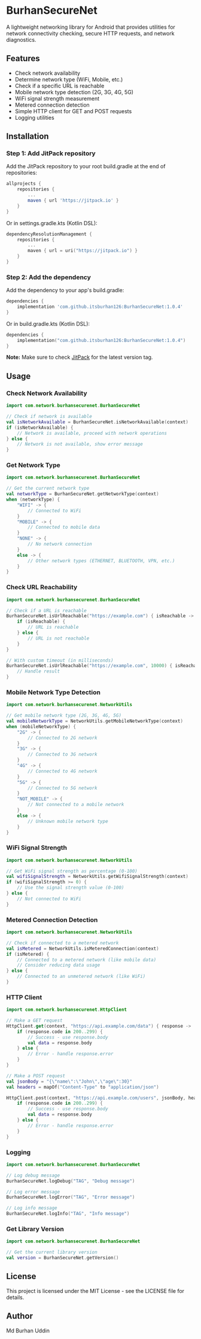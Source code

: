 # BurhanSecureNet

A lightweight networking library for Android that provides utilities for network connectivity checking, secure HTTP requests, and network diagnostics.

## Features

- Check network availability
- Determine network type (WiFi, Mobile, etc.)
- Check if a specific URL is reachable
- Mobile network type detection (2G, 3G, 4G, 5G)
- WiFi signal strength measurement
- Metered connection detection
- Simple HTTP client for GET and POST requests
- Logging utilities

## Installation

### Step 1: Add JitPack repository

Add the JitPack repository to your root build.gradle at the end of repositories:

```gradle
allprojects {
    repositories {
        ...
        maven { url 'https://jitpack.io' }
    }
}
```

Or in settings.gradle.kts (Kotlin DSL):

```kotlin
dependencyResolutionManagement {
    repositories {
        ...
        maven { url = uri("https://jitpack.io") }
    }
}
```

### Step 2: Add the dependency

Add the dependency to your app's build.gradle:

```gradle
dependencies {
    implementation 'com.github.itsburhan126:BurhanSecureNet:1.0.4'
}
```

Or in build.gradle.kts (Kotlin DSL):

```kotlin
dependencies {
    implementation("com.github.itsburhan126:BurhanSecureNet:1.0.4")
}
```

**Note:** Make sure to check [JitPack](https://jitpack.io/#itsburhan126/BurhanSecureNet) for the latest version tag.

## Usage

### Check Network Availability

```kotlin
import com.network.burhansecurenet.BurhanSecureNet

// Check if network is available
val isNetworkAvailable = BurhanSecureNet.isNetworkAvailable(context)
if (isNetworkAvailable) {
    // Network is available, proceed with network operations
} else {
    // Network is not available, show error message
}
```

### Get Network Type

```kotlin
import com.network.burhansecurenet.BurhanSecureNet

// Get the current network type
val networkType = BurhanSecureNet.getNetworkType(context)
when (networkType) {
    "WIFI" -> {
        // Connected to WiFi
    }
    "MOBILE" -> {
        // Connected to mobile data
    }
    "NONE" -> {
        // No network connection
    }
    else -> {
        // Other network types (ETHERNET, BLUETOOTH, VPN, etc.)
    }
}
```

### Check URL Reachability

```kotlin
import com.network.burhansecurenet.BurhanSecureNet

// Check if a URL is reachable
BurhanSecureNet.isUrlReachable("https://example.com") { isReachable ->
    if (isReachable) {
        // URL is reachable
    } else {
        // URL is not reachable
    }
}

// With custom timeout (in milliseconds)
BurhanSecureNet.isUrlReachable("https://example.com", 10000) { isReachable ->
    // Handle result
}
```

### Mobile Network Type Detection

```kotlin
import com.network.burhansecurenet.NetworkUtils

// Get mobile network type (2G, 3G, 4G, 5G)
val mobileNetworkType = NetworkUtils.getMobileNetworkType(context)
when (mobileNetworkType) {
    "2G" -> {
        // Connected to 2G network
    }
    "3G" -> {
        // Connected to 3G network
    }
    "4G" -> {
        // Connected to 4G network
    }
    "5G" -> {
        // Connected to 5G network
    }
    "NOT_MOBILE" -> {
        // Not connected to a mobile network
    }
    else -> {
        // Unknown mobile network type
    }
}
```

### WiFi Signal Strength

```kotlin
import com.network.burhansecurenet.NetworkUtils

// Get WiFi signal strength as percentage (0-100)
val wifiSignalStrength = NetworkUtils.getWifiSignalStrength(context)
if (wifiSignalStrength >= 0) {
    // Use the signal strength value (0-100)
} else {
    // Not connected to WiFi
}
```

### Metered Connection Detection

```kotlin
import com.network.burhansecurenet.NetworkUtils

// Check if connected to a metered network
val isMetered = NetworkUtils.isMeteredConnection(context)
if (isMetered) {
    // Connected to a metered network (like mobile data)
    // Consider reducing data usage
} else {
    // Connected to an unmetered network (like WiFi)
}
```

### HTTP Client

```kotlin
import com.network.burhansecurenet.HttpClient

// Make a GET request
HttpClient.get(context, "https://api.example.com/data") { response ->
    if (response.code in 200..299) {
        // Success - use response.body
        val data = response.body
    } else {
        // Error - handle response.error
    }
}

// Make a POST request
val jsonBody = "{\"name\":\"John\",\"age\":30}"
val headers = mapOf("Content-Type" to "application/json")

HttpClient.post(context, "https://api.example.com/users", jsonBody, headers) { response ->
    if (response.code in 200..299) {
        // Success - use response.body
        val data = response.body
    } else {
        // Error - handle response.error
    }
}
```

### Logging

```kotlin
import com.network.burhansecurenet.BurhanSecureNet

// Log debug message
BurhanSecureNet.logDebug("TAG", "Debug message")

// Log error message
BurhanSecureNet.logError("TAG", "Error message")

// Log info message
BurhanSecureNet.logInfo("TAG", "Info message")
```

### Get Library Version

```kotlin
import com.network.burhansecurenet.BurhanSecureNet

// Get the current library version
val version = BurhanSecureNet.getVersion()
```

## License

This project is licensed under the MIT License - see the LICENSE file for details.

## Author

Md Burhan Uddin

